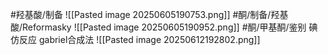#羟基酸/制备
![[Pasted image 20250605190753.png]]
#酮/制备/羟基酸/Reformasky
![[Pasted image 20250605190952.png]]
#酮/甲基酮/鉴别
碘仿反应
gabriel合成法
![[Pasted image 20250612192802.png]]